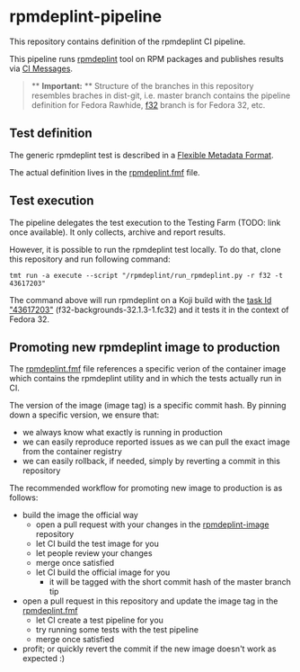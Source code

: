 # rpmdeplint-pipeline

This repository contains definition of the rpmdeplint CI pipeline.

This pipeline runs [rpmdeplint](https://github.com/fedora-ci/rpmdeplint-image) tool on RPM packages and publishes results via [CI Messages](https://pagure.io/fedora-ci/messages).

> ** **Important:** ** Structure of the branches in this repository resembles braches in dist-git, i.e. master branch contains the pipeline definition for Fedora Rawhide, [f32](https://github.com/fedora-ci/rpmdeplint-pipeline/tree/f32) branch is for Fedora 32, etc.

## Test definition

The generic rpmdeplint test is described in a [Flexible Metadata Format](https://pagure.io/fedora-ci/metadata).

The actual definition lives in the [rpmdeplint.fmf](./rpmdeplint.fmf) file.

## Test execution

The pipeline delegates the test execution to the Testing Farm (TODO: link once available). It only collects, archive and report results.

However, it is possible to run the rpmdeplint test locally. To do that, clone this repository and run following command:

```shell
tmt run -a execute --script "/rpmdeplint/run_rpmdeplint.py -r f32 -t 43617203"
```

The command above will run rpmdeplint on a Koji build with the [task Id "43617203"](https://koji.fedoraproject.org/koji/taskinfo?taskID=43617203) (f32-backgrounds-32.1.3-1.fc32) and it tests it in the context of Fedora 32.

## Promoting new rpmdeplint image to production

The [rpmdeplint.fmf](./rpmdeplint.fmf) file references a specific verion of the container image which contains the rpmdeplint utility and in which the tests actually run in CI.

The version of the image (image tag) is a specific commit hash. By pinning down a specific version, we ensure that:

* we always know what exactly is running in production
* we can easily reproduce reported issues as we can pull the exact image from the container registry
* we can easily rollback, if needed, simply by reverting a commit in this repository

The recommended workflow for promoting new image to production is as follows:

* build the image the official way
  * open a pull request with your changes in the [rpmdeplint-image](https://github.com/fedora-ci/rpmdeplint-image) repository
  * let CI build the test image for you
  * let people review your changes
  * merge once satisfied
  * let CI build the official image for you
    * it will be tagged with the short commit hash of the master branch tip
* open a pull request in this repository and update the image tag in the [rpmdeplint.fmf](./rpmdeplint.fmf)
  * let CI create a test pipeline for you
  * try running some tests with the test pipeline
  * merge once satisfied
* profit; or quickly revert the commit if the new image doesn't work as expected :)
